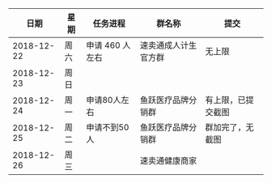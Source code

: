 | 日期       | 星期 | 任务进程        | 群名称               | 提交               |
| ---------- | ---- | --------------- | -------------------- | ------------------ |
| 2018-12-22 | 周六 | 申请 460 人左右 | 速卖通成人计生官方群 | 无上限             |
| 2018-12-23 | 周日 |                 |                      |                    |
| 2018-12-24 | 周一 | 申请80人左右    | 鱼跃医疗品牌分销群   | 有上限，已提交截图 |
| 2018-12-25 | 周二 | 申请不到50人    | 鱼跃医疗品牌分销群   | 群加完了，无截图   |
| 2018-12-26 | 周三 |                 | 速卖通健康商家       |                    |

